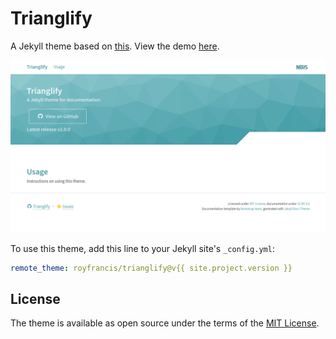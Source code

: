 # Trianglify

A Jekyll theme based on [this](https://github.com/allejo/jekyll-docs-theme). View the demo [here](https://royfrancis.github.io/jekyll-theme-trianglify).

![Theme Screenshot](./screenshot.png)

To use this theme, add this line to your Jekyll site's `_config.yml`:

```yaml
remote_theme: royfrancis/trianglify@v{{ site.project.version }}
```

## License

The theme is available as open source under the terms of the [MIT License](./LICENSE.md).
